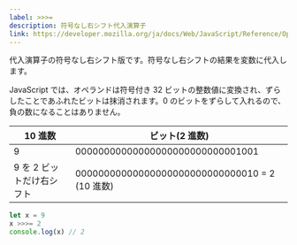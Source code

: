 ```yaml
---
label: >>>=
description: 符号なし右シフト代入演算子
link: https://developer.mozilla.org/ja/docs/Web/JavaScript/Reference/Operators/Unsigned_right_shift_assignment
---
```


代入演算子の符号なし右シフト版です。符号なし右シフトの結果を変数に代入します。

JavaScript では、オペランドは符号付き 32 ビットの整数値に変換され、ずらしたことであふれたビットは抹消されます。0 のビットをずらして入れるので、負の数になることはありません。

| 10 進数                   | ビット(2 進数)                                 |
| ------------------------- | ---------------------------------------------- |
| 9                         | 00000000000000000000000000001001               |
| 9 を 2 ビットだけ右シフト | 00000000000000000000000000000010 = 2 (10 進数) |

```typescript
let x = 9
x >>>= 2
console.log(x) // 2
```
